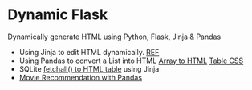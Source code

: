 # Dynamic Flask

Dynamically generate HTML using Python, Flask, Jinja & Pandas

* Using Jinja to edit HTML dynamically.
[REF](https://medium.com/@mikaelagurney/add-dynamic-components-to-your-html-templates-using-form-s-flask-and-jinja-59b4169ec3e1)
* Using Pandas to convert a List into HTML [Array to HTML](https://stackoverflow.com/questions/19622407/2d-numpy-array-to-html-table) [Table CSS](https://www.w3schools.com/css/css_table.asp) 
* SQLite [fetchall() to HTML table](https://stackoverflow.com/questions/64867711/iterating-through-a-list-to-create-a-table-in-jinja-python-flask-sqlite) using Jinja 
* [Movie Recommendation with Pandas](https://github.com/EN10/RecommendationAI/blob/master/Movies.ipynb)
